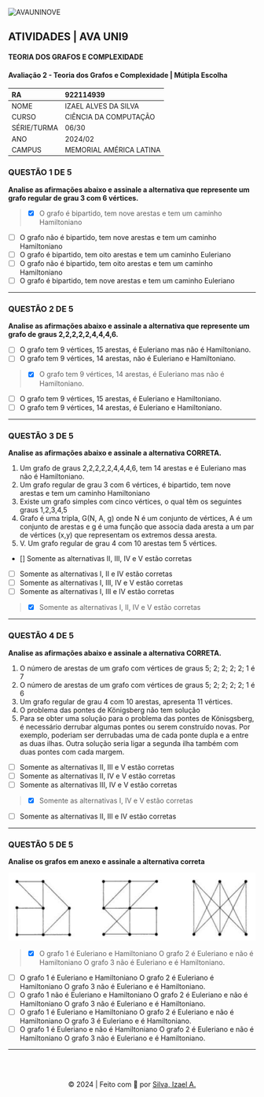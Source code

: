 ![AVAUNINOVE](https://aapa.uninove.br/seu/AVA/imgs/logo-ava.png)

## ATIVIDADES | AVA UNI9

#### TEORIA DOS GRAFOS E COMPLEXIDADE

#### Avaliação 2 - Teoria dos Grafos e Complexidade | Mútipla Escolha

| RA          | 922114939               |
|:----------- |:----------------------- |
| NOME        | IZAEL ALVES DA SILVA    |
| CURSO       | CIÊNCIA DA COMPUTAÇÃO   |
| SÉRIE/TURMA | 06/30                   |
| ANO         | 2024/02                 |
| CAMPUS      | MEMORIAL AMÉRICA LATINA |

### QUESTÃO 1 DE 5
**Analise as afirmações abaixo e assinale a alternativa que represente um grafo regular de grau 3 com 6 vértices.**
> - [X] O grafo é bipartido, tem nove arestas e tem um caminho Hamiltoniano
- [ ] O grafo não é bipartido, tem nove arestas e tem um caminho Hamiltoniano
- [ ] O grafo é bipartido, tem oito arestas e tem um caminho Euleriano
- [ ] O grafo não é bipartido, tem oito arestas e tem um caminho Hamiltoniano
- [ ] O grafo é bipartido, tem nove arestas e tem um caminho Euleriano

---

### QUESTÃO 2 DE 5
**Analise as afirmações abaixo e assinale a alternativa que represente um grafo de graus 2,2,2,2,2,4,4,4,6.**
- [ ] O grafo tem 9 vértices, 15 arestas, é Euleriano mas não é Hamiltoniano.
- [ ] O grafo tem 9 vértices, 14 arestas, não é Euleriano e Hamiltoniano.
> - [X] O grafo tem 9 vértices, 14 arestas, é Euleriano mas não é Hamiltoniano.
- [ ] O grafo tem 9 vértices, 15 arestas, é Euleriano e Hamiltoniano.
- [ ] O grafo tem 9 vértices, 14 arestas, é Euleriano e Hamiltoniano.

---

### QUESTÃO 3 DE 5
**Analise as afirmações abaixo e assinale a alternativa CORRETA.**
1. Um grafo de graus 2,2,2,2,2,4,4,4,6, tem 14 arestas e é Euleriano mas não é Hamiltoniano.
2. Um grafo regular de grau 3 com 6 vértices, é bipartido, tem nove arestas e tem um caminho Hamiltoniano
3. Existe um grafo simples com cinco vértices, o qual têm os seguintes graus 1,2,3,4,5
4. Grafo é uma tripla, G(N, A, g) onde N é um conjunto de vértices, A é um conjunto de arestas e g é uma função que associa dada aresta a um par de vértices (x,y) que representam os extremos dessa aresta.
5. V. Um grafo regular de grau 4 com 10 arestas tem 5 vértices.
- [] Somente as alternativas II, III, IV e V estão corretas
- [ ] Somente as alternativas I, II e IV estão corretas
- [ ] Somente as alternativas I, III, IV e V estão corretas
- [ ] Somente as alternativas I, III e IV estão corretas
> - [X] Somente as alternativas I, II, IV e V estão corretas

---

### QUESTÃO 4 DE 5
**Analise as afirmações abaixo e assinale a alternativa CORRETA.**
1. O número de arestas de um grafo com vértices de graus 5; 2; 2; 2; 2; 1 é 7
2. O número de arestas de um grafo com vértices de graus 5; 2; 2; 2; 2; 1 é 6
3. Um grafo regular de grau 4 com 10 arestas, apresenta 11 vértices.
4. O problema das pontes de Königsberg não tem solução
5. Para se obter uma solução para o problema das pontes de Könisgsberg, é necessário derrubar algumas pontes ou serem construído novas. Por exemplo, poderiam ser derrubadas uma de cada ponte dupla e a entre as duas ilhas. Outra solução seria ligar a segunda ilha também com duas pontes com cada margem.
- [ ] Somente as alternativas II, III e V estão corretas
- [ ] Somente as alternativas II, IV e V estão corretas 
- [ ] Somente as alternativas III, IV e V estão corretas 
> - [X] Somente as alternativas I, IV e V estão corretas
- [ ] Somente as alternativas II, III e IV estão corretas 

---

### QUESTÃO 5 DE 5
**Analise os grafos em anexo e assinale a alternativa correta**

![alt text](image.png)
> - [X] O grafo 1 é Euleriano e Hamiltoniano O grafo 2 é Euleriano e não é Hamiltoniano O grafo 3 não é Euleriano e é Hamiltoniano.
- [ ] O grafo 1 é Euleriano e Hamiltoniano O grafo 2 é Euleriano é Hamiltoniano O grafo 3 não é Euleriano e é Hamiltoniano.
- [ ] O grafo 1 não é Euleriano e Hamiltoniano O grafo 2 é Euleriano e não é Hamiltoniano O grafo 3 não é Euleriano e é Hamiltoniano.
- [ ] O grafo 1 é Euleriano e Hamiltoniano O grafo 2 é Euleriano e não é Hamiltoniano O grafo 3 é Euleriano e é Hamiltoniano.
- [ ] O grafo 1 é Euleriano e não é Hamiltoniano O grafo 2 é Euleriano e não é Hamiltoniano O grafo 3 não é Euleriano e é Hamiltoniano.

---

<br>
<br>

<p align="center">
    © 2024 | Feito com 💟 por
    <a href="https://www.linkedin.com/in/izaelsilva" target="_blank">Silva, Izael A.</a>
</p>

